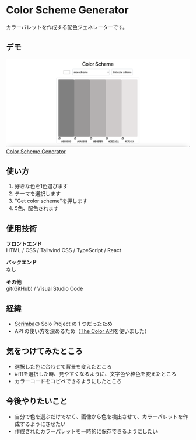 # Color Scheme Generator

カラーパレットを作成する配色ジェネレーターです。

## デモ

![Color Scheme Generator Screenshot](./src/assets/png/website.png)
[Color Scheme Generator](https://hyuga-colorschemegenerator.netlify.app/)

## 使い方

1. 好きな色を1色選びます
2. テーマを選択します
3. "Get color scheme"を押します
4. 5色、配色されます

## 使用技術
**フロントエンド**<br>
HTML / CSS / Tailwind CSS / TypeScript / React

**バックエンド**<br>
なし

**その他**<br>
git(GitHub) / Visual Studio Code

## 経緯

- [Scrimba](https://scrimba.com/scrim/co73343ea8c93c5d396d7ac67)の Solo Project の 1 つだったため
- API の使い方を深めるため（[The Color API](https://www.thecolorapi.com/)を使いました）

## 気をつけてみたところ
- 選択した色に合わせて背景を変えたところ
- #fffを選択した時、見やすくなるように、文字色や枠色を変えたところ
- カラーコードをコピペできるようにしたところ

## 今後やりたいこと

- 自分で色を選ぶだけでなく、画像から色を検出させて、カラーパレットを作成するようにさせたい
- 作成されたカラーパレットを一時的に保存できるようにしたい
